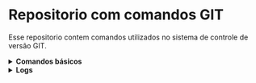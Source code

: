# Repositorio com comandos GIT

Esse repositorio contem comandos utilizados no sistema de controle de versão GIT.

<details><summary><b>Comandos básicos</b></summary>

- **Comandos básicos**
    
    
    Configuração inicial:
    
    ```bash
    ## Configurações globais para seu nome e e-mail.
    git config --global user.name "Seu Nome"
    git config --global user.email "seu@email.com" 
    
    ## Gerar nova chave SSH 
    ssh-keygen -t ed25519 -C "seu@email.com" 
    cat ~/.ssh/id_ed25519.pub | clip

    ## Opcional
    # Hash do commit com 10 posições:
    git config --global log.abbrevcommit yes
    git config --global core.abbrev 10
    ```
    
    Inicializar repositório:
    
    ```bash
    git init
    ```
    
    Clonar repositório:
    
    ```bash
    git clone [URL]
    ```

    Verificar o status e histórico:
    
    ```bash
    git status  # Mostra o status das alterações
    git log     # Exibe o histórico de commits
    ```

    Ramificação e Mesclagem:
    
    ```bash
    git branch [nome_da_branch]         # Cria uma nova branch
    git branch                          # Lista branches locais
    git branch -a                       # Lista branches locais e remotas
    git checkout [nome_da_branch]       # Altera para a branch selecionada
    git checkout -b [nome_da_branch]    # Criar e mudar para a nova branch
    git merge [nome_da_branch]          # Mescla o conteúdo de uma branch específica para a branch atual
    ```

    Atualizar e Publicar:
    
    ```bash
    git pull    # Obtém e mescla as alterações do repositório remoto
    git push    # Envia alterações locais para o repositório remoto
    ```

    Visualizar Diferenças:
    
    ```bash
    # Mostra as diferenças entre alterações não confirmadas
    git diff [nome_do_arquivo]   # Em um arquivo específico
    git diff                     # Em todos os arquivos
    ```

    Descartar alterações:
    
    ```bash
    git checkout -- [nome_do_arquivo]   # Descarta alterações locais em um arquivo
    git checkout -- .                   # Descarta alterações em todos os arquivos
    ```

    Adicionar um repositório remoto:
    
    ```bash
    git remote add origin [URL]   # Adiciona um repositório remoto
    ```
    
    Commit de alterações:
    
    ```bash
    git commit -m "Mensagem do commit"
    ```

</details> 

<details><summary><b>Logs</b></summary>

- **Logs**
    
    
    Log básico:
    
    ```bash
    git log
    ```

    Limitar o número de commits exibidos:
    
    ```bash
    git log -n 5    # Exibe os últimos 5 commits
    ```

    Apenas o hash do commit e a mensagem:
    
    ```bash
    git log --oneline
    ```

    Hash, autor e mensagem do commit:
    
    ```bash
    git log --pretty=short
    ```

    Detalha o número de linhas e arquivos alterados em cada commit:
    
    ```bash
    git log --stat
    ```

    Exibe alterações de um autor específico:
    
    ```bash
    git log --author="Nome do Autor"
    ```

    Exibe commits em um intervalo especificado:
    
    ```bash
    git log --since="2024-01-01" --until="2024-12-31"
    ```

    Exibi commits que modificaram uma palavra-chave:
    
    ```bash
    git log -S "palavra-chave"
    ```

    Exibi commits que modificaram uma palavra-chave:
    
    ```bash
    git log -- [path/arquivo-ou-diretorio]
    ```

    Exibir o histórico utilizando gráfico ASCII:
    
    ```bash
    git log --graph
    git log --graph --oneline --all # Gráfico resumido
    ```
    
</details> 